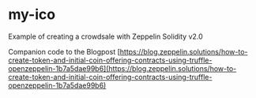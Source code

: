 # my-ico

Example of creating a crowdsale with Zeppelin Solidity v2.0

Companion code to the Blogpost [https://blog.zeppelin.solutions/how-to-create-token-and-initial-coin-offering-contracts-using-truffle-openzeppelin-1b7a5dae99b6](https://blog.zeppelin.solutions/how-to-create-token-and-initial-coin-offering-contracts-using-truffle-openzeppelin-1b7a5dae99b6)
